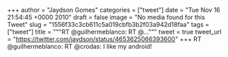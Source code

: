 
+++
author = "Jaydson Gomes"
categories = ["tweet"]
date = "Tue Nov 16 21:54:45 +0000 2010"
draft = false
image = "No media found for this Tweet"
slug = "1556f33c3cb611c5a019cbfb3b2f03a942d18faa"
tags = ["tweet"]
title = """RT @guilhermeblanco: RT @..."""
tweet = true
tweet_url = "https://twitter.com/jaydson/status/4653625066393600"
+++
RT @guilhermeblanco: RT @crodas: I like my android!
